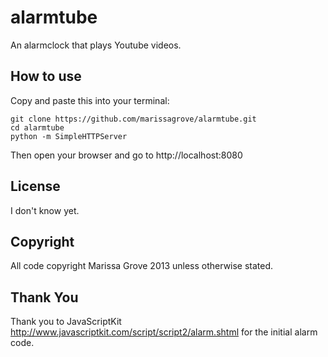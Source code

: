 alarmtube
=========

An alarmclock that plays Youtube videos.

How to use
----------
Copy and paste this into your terminal:

    git clone https://github.com/marissagrove/alarmtube.git
	cd alarmtube
	python -m SimpleHTTPServer

Then open your browser and go to http://localhost:8080

License
-------
I don't know yet.

Copyright
---------
All code copyright Marissa Grove 2013 unless otherwise stated.

Thank You
---------
Thank you to JavaScriptKit http://www.javascriptkit.com/script/script2/alarm.shtml for the initial alarm code.
